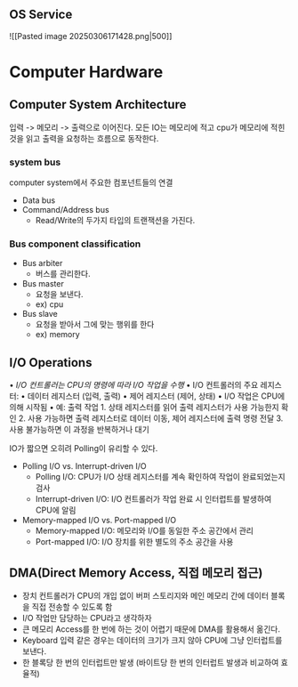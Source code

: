 ## OS Service
![[Pasted image 20250306171428.png|500]]
# Computer Hardware
## Computer System Architecture
입력 -> 메모리 -> 출력으로 이어진다.
모든 IO는 메모리에 적고 cpu가 메모리에 적힌 것을 읽고 출력을 요청하는 흐름으로 동작한다.
### system bus
computer system에서 주요한 컴포넌트들의 연결
- Data bus
- Command/Address bus
	- Read/Write의 두가지 타입의 트랜잭션을 가진다.
### Bus component classification
- Bus arbiter
	- 버스를 관리한다.
- Bus master
	- 요청을 보낸다.
	- ex) cpu
- Bus slave
	- 요청을 받아서 그에 맞는 행위를 한다
	- ex) memory
## I/O Operations
•	*I/O 컨트롤러는 CPU의 명령에 따라 I/O 작업을 수행*
•	I/O 컨트롤러의 주요 레지스터:
	•	데이터 레지스터 (입력, 출력)
	•	제어 레지스터 (제어, 상태)
•	I/O 작업은 CPU에 의해 시작됨
	•	예: 출력 작업
		1.	상태 레지스터를 읽어 출력 레지스터가 사용 가능한지 확인
		2.	사용 가능하면 출력 레지스터로 데이터 이동, 제어 레지스터에 출력 명령 전달
		3.	사용 불가능하면 이 과정을 반복하거나 대기
	
IO가 짧으면 오히려 Polling이 유리할 수 있다.
- Polling I/O vs. Interrupt-driven I/O
	- Polling I/O: CPU가 I/O 상태 레지스터를 계속 확인하여 작업이 완료되었는지 검사
	- Interrupt-driven I/O: I/O 컨트롤러가 작업 완료 시 인터럽트를 발생하여 CPU에 알림
- Memory-mapped I/O vs. Port-mapped I/O
	- Memory-mapped I/O: 메모리와 I/O를 동일한 주소 공간에서 관리
	- Port-mapped I/O: I/O 장치를 위한 별도의 주소 공간을 사용
## DMA(Direct Memory Access, 직접 메모리 접근)
- 장치 컨트롤러가 CPU의 개입 없이 버퍼 스토리지와 메인 메모리 간에 데이터 블록을 직접 전송할 수 있도록 함
- I/O 작업만 담당하는 CPU라고 생각하자
- 큰 메모리 Access를 한 번에 하는 것이 어렵기 때문에 DMA를 활용해서 옮긴다.
- Keyboard 입력 같은 경우는 데이터의 크기가 크지 않아 CPU에 그냥 인터럽트를 보낸다.
- 한 블록당 한 번의 인터럽트만 발생 (바이트당 한 번의 인터럽트 발생과 비교하여 효율적)